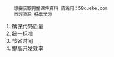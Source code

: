 ```### 此资源由 58学课资源站 收集整理 ###
	想要获取完整课件资料 请访问：58xueke.com
	百万资源 畅享学习

```
1. 确保代码质量
2. 统一标准
3. 节省时间
4. 提高开发效率
